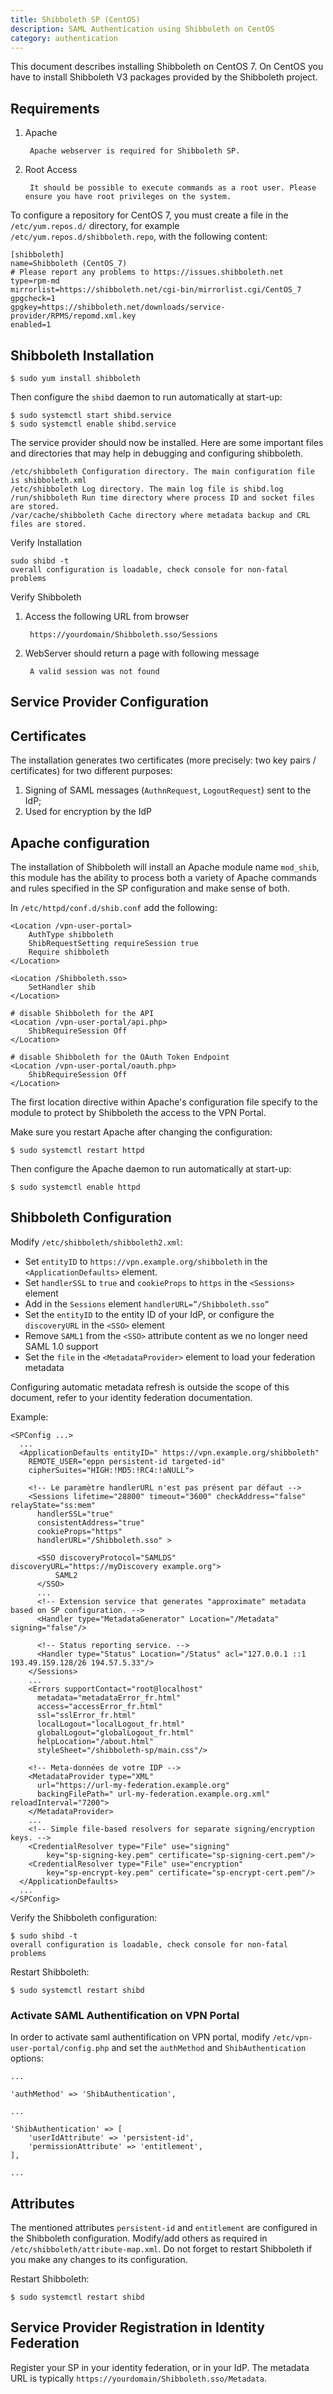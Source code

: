 ```yaml
---
title: Shibboleth SP (CentOS)
description: SAML Authentication using Shibboleth on CentOS
category: authentication
---
```


This document describes installing Shibboleth on CentOS 7. On CentOS you have
to install Shibboleth V3 packages provided by the Shibboleth project.

## Requirements

1. Apache

        Apache webserver is required for Shibboleth SP.

2. Root Access

        It should be possible to execute commands as a root user. Please ensure you have root privileges on the system.

To configure a repository for CentOS 7, you must create a file
in the `/etc/yum.repos.d/` directory, for example
`/etc/yum.repos.d/shibboleth.repo`, with the following content:

    [shibboleth]
    name=Shibboleth (CentOS_7)
    # Please report any problems to https://issues.shibboleth.net
    type=rpm-md
    mirrorlist=https://shibboleth.net/cgi-bin/mirrorlist.cgi/CentOS_7
    gpgcheck=1
    gpgkey=https://shibboleth.net/downloads/service-provider/RPMS/repomd.xml.key
    enabled=1

## Shibboleth Installation

    $ sudo yum install shibboleth

Then configure the `shibd` daemon to run automatically at start-up:

    $ sudo systemctl start shibd.service
    $ sudo systemctl enable shibd.service

The service provider should now be installed. Here are some important files and directories that may help in debugging and configuring shibboleth.

    /etc/shibboleth Configuration directory. The main configuration file is shibboleth.xml
    /etc/shibboleth Log directory. The main log file is shibd.log
    /run/shibboleth Run time directory where process ID and socket files are stored.
    /var/cache/shibboleth Cache directory where metadata backup and CRL files are stored.

Verify Installation

    sudo shibd -t
    overall configuration is loadable, check console for non-fatal problems

Verify Shibboleth

1. Access the following URL from browser

        https://yourdomain/Shibboleth.sso/Sessions

2. WebServer should return a page with following message

        A valid session was not found


## Service Provider Configuration

## Certificates

The installation generates two certificates (more precisely: two key pairs /
certificates) for two different purposes:

1. Signing of SAML messages (`AuthnRequest`, `LogoutRequest`) sent to the IdP;
2. Used for encryption by the IdP

## Apache configuration

The installation of Shibboleth will install an Apache module name `mod_shib`,
this module has the ability to process both a variety of Apache commands
and rules specified in the SP configuration and make sense of both.

In `/etc/httpd/conf.d/shib.conf` add the following:

    <Location /vpn-user-portal>
        AuthType shibboleth
        ShibRequestSetting requireSession true
        Require shibboleth
    </Location>

    <Location /Shibboleth.sso>
        SetHandler shib
    </Location>

    # disable Shibboleth for the API
    <Location /vpn-user-portal/api.php>
        ShibRequireSession Off
    </Location>

    # disable Shibboleth for the OAuth Token Endpoint
    <Location /vpn-user-portal/oauth.php>
        ShibRequireSession Off
    </Location>

The first location directive within Apache's configuration file specify
to the module to protect by Shibboleth the access to the VPN Portal.

Make sure you restart Apache after changing the configuration:

    $ sudo systemctl restart httpd

Then configure the Apache daemon to run automatically at start-up:

    $ sudo systemctl enable httpd

## Shibboleth Configuration

Modify `/etc/shibboleth/shibboleth2.xml`:

* Set `entityID` to `https://vpn.example.org/shibboleth` in the
  `<ApplicationDefaults>` element.
* Set `handlerSSL` to `true` and `cookieProps` to `https` in the `<Sessions>`
  element
* Add in the `Sessions` element `handlerURL=”/Shibboleth.sso”`
* Set the `entityID` to the entity ID of your IdP, or configure the
  `discoveryURL` in the `<SSO>` element
* Remove `SAML1` from the `<SSO>` attribute content as we no longer need SAML
  1.0 support
* Set the `file` in the `<MetadataProvider>` element to load your federation
  metadata

Configuring automatic metadata refresh is outside the scope of this document,
refer to your identity federation documentation.

Example:

    <SPConfig ...>
      ...
      <ApplicationDefaults entityID=" https://vpn.example.org/shibboleth"
        REMOTE_USER="eppn persistent-id targeted-id"
        cipherSuites="HIGH:!MD5:!RC4:!aNULL">

        <!-- Le paramètre handlerURL n'est pas présent par défaut -->
        <Sessions lifetime="28800" timeout="3600" checkAddress="false" relayState="ss:mem"
          handlerSSL="true"
          consistentAddress="true"
          cookieProps="https"
          handlerURL="/Shibboleth.sso" >

          <SSO discoveryProtocol="SAMLDS" discoveryURL="https://myDiscovery example.org">
              SAML2
          </SSO>
          ...
          <!-- Extension service that generates "approximate" metadata based on SP configuration. -->
          <Handler type="MetadataGenerator" Location="/Metadata" signing="false"/>

          <!-- Status reporting service. -->
          <Handler type="Status" Location="/Status" acl="127.0.0.1 ::1 193.49.159.128/26 194.57.5.33"/>
        </Sessions>
        ...
        <Errors supportContact="root@localhost"
          metadata="metadataError_fr.html"
          access="accessError_fr.html"
          ssl="sslError_fr.html"
          localLogout="localLogout_fr.html"
          globalLogout="globalLogout_fr.html"
          helpLocation="/about.html"
          styleSheet="/shibboleth-sp/main.css"/>

        <!-- Meta-données de votre IDP -->
        <MetadataProvider type="XML"
          url="https://url-my-federation.example.org"
          backingFilePath=" url-my-federation.example.org.xml" reloadInterval="7200">
        </MetadataProvider>
        ...
        <!-- Simple file-based resolvers for separate signing/encryption keys. -->
        <CredentialResolver type="File" use="signing"
            key="sp-signing-key.pem" certificate="sp-signing-cert.pem"/>
        <CredentialResolver type="File" use="encryption"
            key="sp-encrypt-key.pem" certificate="sp-encrypt-cert.pem"/>
      </ApplicationDefaults>
      ...
    </SPConfig>

Verify the Shibboleth configuration:

    $ sudo shibd -t
    overall configuration is loadable, check console for non-fatal problems

Restart Shibboleth:

    $ sudo systemctl restart shibd

### Activate SAML Authentification on VPN Portal

In order to activate saml authentification on VPN portal, modify `/etc/vpn-user-portal/config.php`
and set the `authMethod` and `ShibAuthentication` options:

    ...

    'authMethod' => 'ShibAuthentication',

    ...

    'ShibAuthentication' => [
        'userIdAttribute' => 'persistent-id',
        'permissionAttribute' => 'entitlement',
    ],

    ...

## Attributes

The mentioned attributes `persistent-id` and `entitlement` are configured in
the Shibboleth configuration. Modify/add others as required in
`/etc/shibboleth/attribute-map.xml`. Do not forget to restart Shibboleth if
you make any changes to its configuration.

Restart Shibboleth:

    $ sudo systemctl restart shibd

## Service Provider Registration in Identity Federation

Register your SP in your identity federation, or in your IdP. The
metadata URL is typically `https://yourdomain/Shibboleth.sso/Metadata`.


